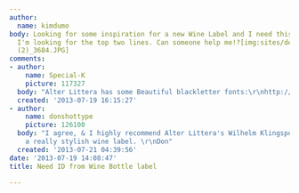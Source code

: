 ```yaml
---
author:
  name: kimdumo
body: Looking for some inspiration for a new Wine Label and I need this typeface!
  I'm looking for the top two lines. Can someone help me!?[img:sites/default/files/old-images/photo
  (2)_3684.JPG]
comments:
- author:
    name: Special-K
    picture: 117327
  body: "Alter Littera has some Beautiful blackletter fonts:\r\nhttp://typophile.com/node/103269\r\n"
  created: '2013-07-19 16:15:27'
- author:
    name: donshottype
    picture: 126100
  body: "I agree, & I highly recommend Alter Littera's Wilhelm Klingspor Schrift for
    a really stylish wine label. \r\nDon"
  created: '2013-07-21 04:39:56'
date: '2013-07-19 14:08:47'
title: Need ID from Wine Bottle label

---
```

